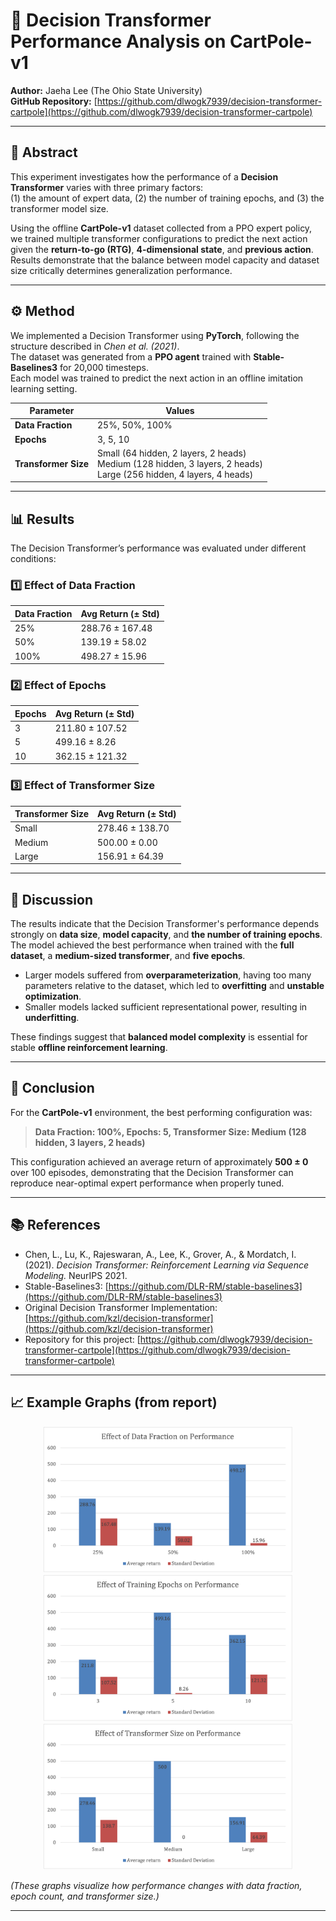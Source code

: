 # 🧠 Decision Transformer Performance Analysis on CartPole-v1

**Author:** Jaeha Lee (The Ohio State University)  
**GitHub Repository:** [https://github.com/dlwogk7939/decision-transformer-cartpole](https://github.com/dlwogk7939/decision-transformer-cartpole)

---

## 📄 Abstract
This experiment investigates how the performance of a **Decision Transformer** varies with three primary factors:  
(1) the amount of expert data, (2) the number of training epochs, and (3) the transformer model size.  

Using the offline **CartPole-v1** dataset collected from a PPO expert policy, we trained multiple transformer configurations to predict the next action given the **return-to-go (RTG)**, **4-dimensional state**, and **previous action**.  
Results demonstrate that the balance between model capacity and dataset size critically determines generalization performance.

---

## ⚙️ Method

We implemented a Decision Transformer using **PyTorch**, following the structure described in *Chen et al. (2021)*.  
The dataset was generated from a **PPO agent** trained with **Stable-Baselines3** for 20,000 timesteps.  
Each model was trained to predict the next action in an offline imitation learning setting.

| Parameter | Values |
|------------|---------|
| **Data Fraction** | 25%, 50%, 100% |
| **Epochs** | 3, 5, 10 |
| **Transformer Size** | Small (64 hidden, 2 layers, 2 heads) <br> Medium (128 hidden, 3 layers, 2 heads) <br> Large (256 hidden, 4 layers, 4 heads) |

---

## 📊 Results

The Decision Transformer’s performance was evaluated under different conditions:  

### **1️⃣ Effect of Data Fraction**
| Data Fraction | Avg Return (± Std) |
|---------------|--------------------|
| 25% | 288.76 ± 167.48 |
| 50% | 139.19 ± 58.02 |
| 100% | 498.27 ± 15.96 |

### **2️⃣ Effect of Epochs**
| Epochs | Avg Return (± Std) |
|---------|--------------------|
| 3 | 211.80 ± 107.52 |
| 5 | 499.16 ± 8.26 |
| 10 | 362.15 ± 121.32 |

### **3️⃣ Effect of Transformer Size**
| Transformer Size | Avg Return (± Std) |
|------------------|--------------------|
| Small | 278.46 ± 138.70 |
| Medium | 500.00 ± 0.00 |
| Large | 156.91 ± 64.39 |

---

## 💬 Discussion

The results indicate that the Decision Transformer's performance depends strongly on **data size**, **model capacity**, and **the number of training epochs**.  
The model achieved the best performance when trained with the **full dataset**, a **medium-sized transformer**, and **five epochs**.  

- Larger models suffered from **overparameterization**, having too many parameters relative to the dataset, which led to **overfitting** and **unstable optimization**.  
- Smaller models lacked sufficient representational power, resulting in **underfitting**.  

These findings suggest that **balanced model complexity** is essential for stable **offline reinforcement learning**.

---

## 🏁 Conclusion

For the **CartPole-v1** environment, the best performing configuration was:  
> **Data Fraction: 100%, Epochs: 5, Transformer Size: Medium (128 hidden, 3 layers, 2 heads)**  

This configuration achieved an average return of approximately **500 ± 0** over 100 episodes, demonstrating that the Decision Transformer can reproduce near-optimal expert performance when properly tuned.

---

## 📚 References

- Chen, L., Lu, K., Rajeswaran, A., Lee, K., Grover, A., & Mordatch, I. (2021). *Decision Transformer: Reinforcement Learning via Sequence Modeling.* NeurIPS 2021.  
- Stable-Baselines3: [https://github.com/DLR-RM/stable-baselines3](https://github.com/DLR-RM/stable-baselines3)  
- Original Decision Transformer Implementation: [https://github.com/kzl/decision-transformer](https://github.com/kzl/decision-transformer)  
- Repository for this project: [https://github.com/dlwogk7939/decision-transformer-cartpole](https://github.com/dlwogk7939/decision-transformer-cartpole)

---

## 📈 Example Graphs (from report)

<p align="center">
  <img src="docs/input_fraction_plot.png" width="400" alt="Data Fraction Graph">
  <img src="docs/epochs_plot.png" width="400" alt="Epoch Graph"><br>
  <img src="docs/transformer_size_plot.png" width="400" alt="Transformer Size Graph">
</p>

*(These graphs visualize how performance changes with data fraction, epoch count, and transformer size.)*

---
